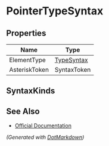 # PointerTypeSyntax

## Properties

| Name          | Type                        |
| ------------- | --------------------------- |
| ElementType   | [TypeSyntax](TypeSyntax.md) |
| AsteriskToken | SyntaxToken                 |

## SyntaxKinds

## See Also

* [Official Documentation](https://docs.microsoft.com/en-us/dotnet/api/microsoft.codeanalysis.csharp.syntax.pointertypesyntax)


*\(Generated with [DotMarkdown](http://github.com/JosefPihrt/DotMarkdown)\)*